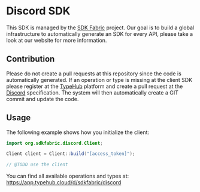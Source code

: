 
# Discord SDK

This SDK is managed by the [SDK Fabric](https://sdk-fabric.org/) project.
Our goal is to build a global infrastructure to automatically generate
an SDK for every API, please take a look at our website for more information.

## Contribution

Please do not create a pull requests at this repository since the code is
automatically generated. If an operation or type is missing at the client SDK
please register at the [TypeHub](https://typehub.cloud/) platform and create
a pull request at the [Discord](https://app.typehub.cloud/d/sdkfabric/discord)
specification. The system will then automatically create a GIT commit and update
the code.

## Usage

The following example shows how you initialize the client:

```java
import org.sdkfabric.discord.Client;

Client client = Client::build("[access_token]");

// @TODO use the client
```

You can find all available operations and types at:
https://app.typehub.cloud/d/sdkfabric/discord
